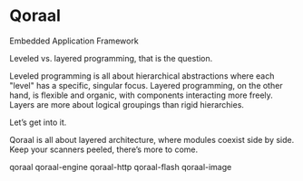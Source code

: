 # Qoraal
Embedded Application Framework

Leveled vs. layered programming, that is the question.

Leveled programming is all about hierarchical abstractions where each "level" has a specific, singular focus. Layered programming, on the other hand, is flexible and organic, with components interacting more freely. Layers are more about logical groupings than rigid hierarchies.

Let’s get into it.

Qoraal is all about layered architecture, where modules coexist side by side. Keep your scanners peeled, there’s more to come.


qoraal
qoraal-engine
qoraal-http
qoraal-flash
qoraal-image



